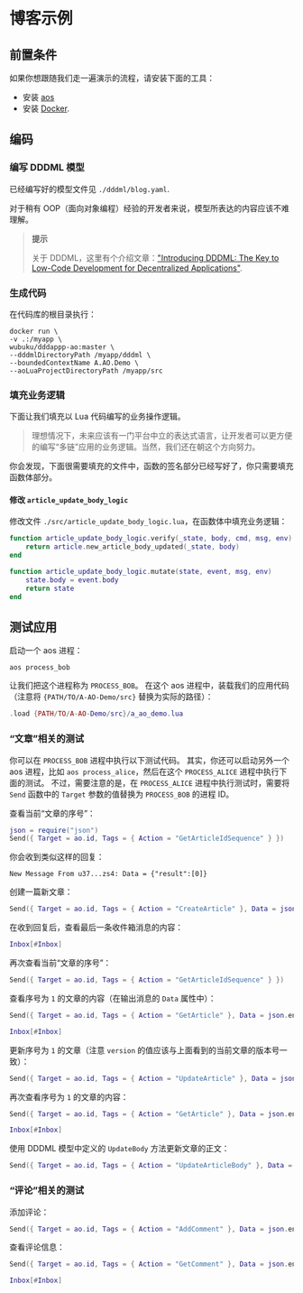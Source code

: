 # 博客示例


## 前置条件

如果你想跟随我们走一遍演示的流程，请安装下面的工具：

* 安装 [aos](https://cookbook_ao.g8way.io/welcome/getting-started.html)
* 安装 [Docker](https://docs.docker.com/engine/install/).


## 编码

### 编写 DDDML 模型

已经编写好的模型文件见 `./dddml/blog.yaml`.

对于稍有 OOP（面向对象编程）经验的开发者来说，模型所表达的内容应该不难理解。


> **提示**
>
> 关于 DDDML，这里有个介绍文章：["Introducing DDDML: The Key to Low-Code Development for Decentralized Applications"](https://github.com/wubuku/Dapp-LCDP-Demo/blob/main/IntroducingDDDML.md).


### 生成代码

在代码库的根目录执行：

```shell
docker run \
-v .:/myapp \
wubuku/dddappp-ao:master \
--dddmlDirectoryPath /myapp/dddml \
--boundedContextName A.AO.Demo \
--aoLuaProjectDirectoryPath /myapp/src
```

### 填充业务逻辑

下面让我们填充以 Lua 代码编写的业务操作逻辑。

> 理想情况下，未来应该有一门平台中立的表达式语言，让开发者可以更方便的编写“多链”应用的业务逻辑。当然，我们还在朝这个方向努力。

你会发现，下面很需要填充的文件中，函数的签名部分已经写好了，你只需要填充函数体部分。

#### 修改 `article_update_body_logic`

修改文件 `./src/article_update_body_logic.lua`，在函数体中填充业务逻辑：

```lua
function article_update_body_logic.verify(_state, body, cmd, msg, env)
    return article.new_article_body_updated(_state, body)
end

function article_update_body_logic.mutate(state, event, msg, env)
    state.body = event.body
    return state
end
```


## 测试应用

启动一个 aos 进程：

```shell
aos process_bob
```

让我们把这个进程称为 `PROCESS_BOB`。
在这个 aos 进程中，装载我们的应用代码（注意将 `{PATH/TO/A-AO-Demo/src}` 替换为实际的路径）：

```lua
.load {PATH/TO/A-AO-Demo/src}/a_ao_demo.lua
```


### “文章”相关的测试

你可以在 `PROCESS_BOB` 进程中执行以下测试代码。
其实，你还可以启动另外一个 aos 进程，比如 `aos process_alice`，然后在这个 `PROCESS_ALICE` 进程中执行下面的测试。
不过，需要注意的是，在 `PROCESS_ALICE` 进程中执行测试时，需要将 `Send` 函数中的 `Target` 参数的值替换为 `PROCESS_BOB` 的进程 ID。


查看当前“文章的序号”：

```lua
json = require("json")
Send({ Target = ao.id, Tags = { Action = "GetArticleIdSequence" } })
```

你会收到类似这样的回复：

```text
New Message From u37...zs4: Data = {"result":[0]}
```

创建一篇新文章：

```lua
Send({ Target = ao.id, Tags = { Action = "CreateArticle" }, Data = json.encode({ title = "title_1", body = "body_1" }) })
```

在收到回复后，查看最后一条收件箱消息的内容：

```lua
Inbox[#Inbox]
```

再次查看当前“文章的序号”：

```lua
Send({ Target = ao.id, Tags = { Action = "GetArticleIdSequence" } })
```

查看序号为 `1` 的文章的内容（在输出消息的 `Data` 属性中）：

```lua
Send({ Target = ao.id, Tags = { Action = "GetArticle" }, Data = json.encode(1) })

Inbox[#Inbox]
```

更新序号为 `1` 的文章（注意 `version` 的值应该与上面看到的当前文章的版本号一致）：

```lua
Send({ Target = ao.id, Tags = { Action = "UpdateArticle" }, Data = json.encode({ article_id = 1, version = 0, title = "new_title_1", body = "new_body_1" }) })
```


再次查看序号为 `1` 的文章的内容：

```lua
Send({ Target = ao.id, Tags = { Action = "GetArticle" }, Data = json.encode(1) })

Inbox[#Inbox]
```

使用 DDDML 模型中定义的 `UpdateBody` 方法更新文章的正文：

```lua
Send({ Target = ao.id, Tags = { Action = "UpdateArticleBody" }, Data = json.encode({ article_id = 1, version = 0, body = "new_body_1" }) })
```

### “评论”相关的测试

添加评论：

```lua
Send({ Target = ao.id, Tags = { Action = "AddComment" }, Data = json.encode({ article_id = 1, commenter = "alice", body = "comment_body_1" }) })
```

查看评论信息：

```lua
Send({ Target = ao.id, Tags = { Action = "GetComment" }, Data = json.encode({ article_id = 1, comment_seq_id = 1 }) })

Inbox[#Inbox]
```

